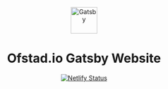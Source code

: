 <p align="center">
  <a href="https://www.gatsbyjs.org">
    <img alt="Gatsby" src="https://www.gatsbyjs.org/monogram.svg" width="60" />
  </a>
</p>

<h1 align="center">
  Ofstad.io Gatsby Website
</h1>

<div style="text-align: center;">

[![Netlify Status](https://api.netlify.com/api/v1/badges/45149e9a-6628-4006-a0b1-d124d7af40a9/deploy-status)](https://app.netlify.com/sites/ofstad/deploys)

</div>
